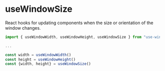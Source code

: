 # useWindowSize

React hooks for updating components when the size or orientation of the window changes.

```js
import { useWindowWidth, useWindowHeight, useWindowSize } from "use-window-size"

...

const width = useWindowWidth()
const height = useWindowHeight()
const {width, height} = useWindowSize()
```
